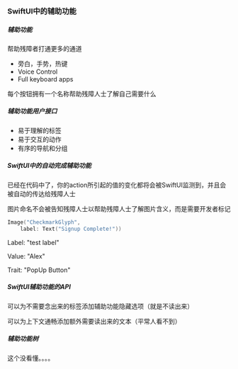 ### SwiftUI中的辅助功能

##### 辅助功能

帮助残障者打通更多的通道

- 旁白，手势，热键
- Voice Control
- Full keyboard apps

每个按钮拥有一个名称帮助残障人士了解自己需要什么

##### 辅助功能用户接口

- 易于理解的标签
- 易于交互的动作
- 有序的导航和分组

##### SwiftUI中的自动完成辅助功能

已经在代码中了，你的action所引起的值的变化都将会被SwiftUI监测到，并且会被自动的传达给残障人士

图片命名不会被告知残障人士以帮助残障人士了解图片含义，而是需要开发者标记

```swift
Image("CheckmarkGlyph",
    label: Text("Signup Complete!"))
```

Label: "test label"

Value: "Alex"

Trait: "PopUp Button"

##### SwiftUI辅助功能的API

可以为不需要念出来的标签添加辅助功能隐藏选项（就是不读出来）

可以为上下文通畅添加额外需要读出来的文本（平常人看不到）

##### 辅助功能树

这个没看懂。。。。
